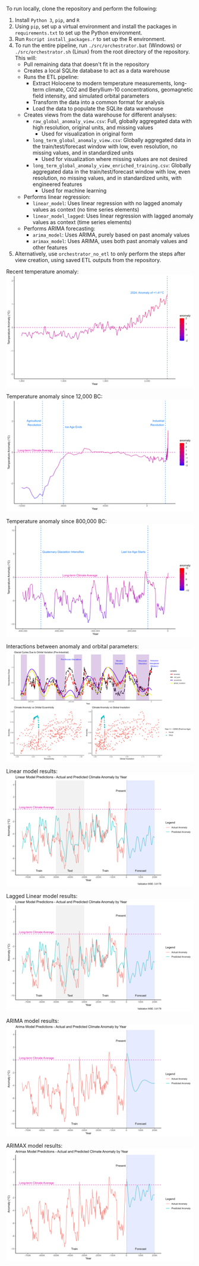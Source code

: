 To run locally, clone the repository and perform the following:
1. Install `Python 3`, `pip`, and `R`
2. Using `pip`, set up a virtual environment and install the packages in `requirements.txt` to set up the Python environment.
3. Run `Rscript install_packages.r` to set up the R environment.
4. To run the entire pipeline, run `./src/orchestrator.bat` (Windows) or `./src/orchestrator.sh` (Linux) from the root directory of the repository. This will:
    - Pull remaining data that doesn't fit in the repository
    - Creates a local SQLite database to act as a data warehouse
    - Runs the ETL pipeline:
        - Extract Holocene to modern temperature measurements, long-term climate, CO2 and Beryllium-10 concentrations, geomagnetic field intensity, and simulated orbital parameters
        - Transform the data into a common format for analysis
        - Load the data to populate the SQLite data warehouse
    - Creates views from the data warehouse for different analyses:
        - `raw_global_anomaly_view.csv`: Full, globally aggregated data with high resolution, original units, and missing values
            - Used for visualization in original form
        - `long_term_global_anomaly_view.csv`: Globally aggregated data in the train/test/forecast window with low, even resolution, no missing values, and in standardized units
            - Used for visualization where missing values are not desired
        - `long_term_global_anomaly_view_enriched_training.csv`: Globally aggregated data in the train/test/forecast window with low, even resolution, no missing values, and in standardized units, with engineered features
            - Used for machine learning
    - Performs linear regression:
        - `linear_model`: Uses linear regression with no lagged anomaly values as context (no time series elements)
        - `linear_model_lagged`: Uses linear regression with lagged anomaly values as context (time series elements)
    - Performs ARIMA forecasting:
        - `arima_model`: Uses ARIMA, purely based on past anomaly values
        - `arimax_model`: Uses ARIMA, uses both past anomaly values and other features
5. Alternatively, use `orchestrator_no_etl` to only perform the steps after view creation, using saved ETL outputs from the repository.

Recent temperature anomaly:
![Recent Temperature Anomaly](Outputs/modern_temperature_anomaly.png)

Temperature anomaly since 12,000 BC:
![Since Ice Age Temperature Anomaly](Outputs/since_ice_age_temperature_anomaly.png)

Temperature anomaly since 800,000 BC:
![Long Term Temperature Anomaly](Outputs/long_term_temperature_anomaly.png)

Interactions between anomaly and orbital parameters:
![Orbital parameters interactions](Outputs/orbital_parameters_glacial_cycles_trends.png)

Linear model results:
![Linear Model](Outputs/linear_model_predictions.png)

Lagged Linear model results:
![Lagged Linear Model](Outputs/linear_model_predictions.png)

ARIMA model results:
![ARIMA Model](Outputs/arima_model_predictions.png)

ARIMAX model results:
![ARIMAX Model](Outputs/arimax_model_predictions.png)